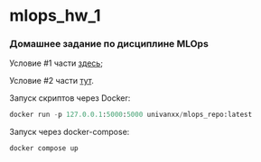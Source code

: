 # mlops_hw_1
### Домашнее задание по дисциплине MLOps
Условие #1 части [здесь](https://github.com/illuser-maker/mlops_ftiad2021/blob/main/homeworks/%D0%94%D0%BE%D0%BC%D0%B0%D1%88%D0%BD%D0%B5%D0%B5%20%D0%B7%D0%B0%D0%B4%D0%B0%D0%BD%D0%B8%D0%B5%201.pdf);

Условие #2 части [тут](https://github.com/illuser-maker/mlops_ftiad2021/blob/main/homeworks/%D0%94%D0%BE%D0%BC%D0%B0%D1%88%D0%BD%D0%B5%D0%B5%20%D0%B7%D0%B0%D0%B4%D0%B0%D0%BD%D0%B8%D0%B5%202.pdf).

Запуск скриптов через Docker:
```python
docker run -p 127.0.0.1:5000:5000 univanxx/mlops_repo:latest
```
Запуск через docker-compose:
```python
docker compose up
```

